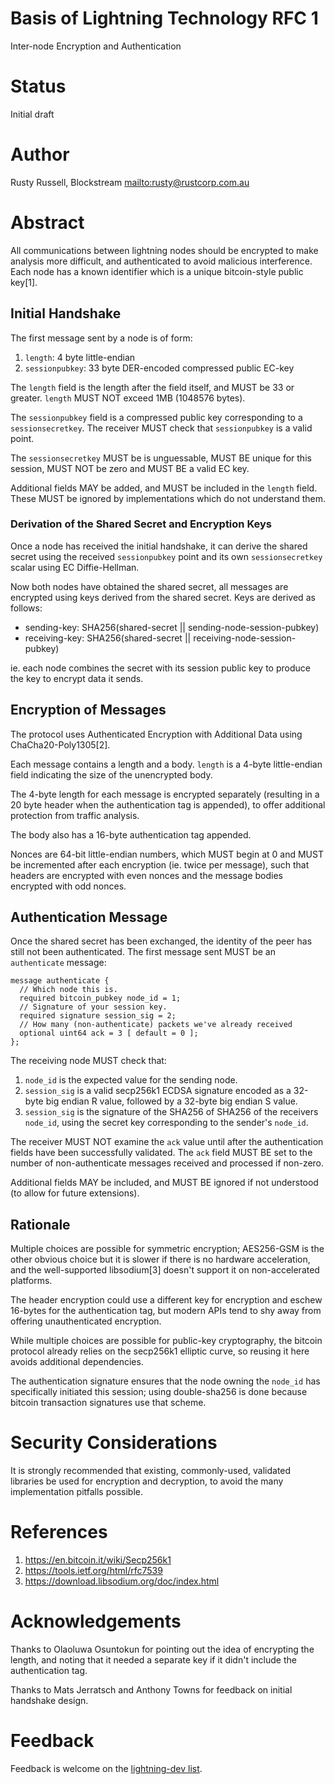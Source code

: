 # Basis of Lightning Technology RFC 1 #

Inter-node Encryption and Authentication

# Status #

Initial draft

# Author #

Rusty Russell, Blockstream <mailto:rusty@rustcorp.com.au>

# Abstract #

All communications between lightning nodes should be encrypted to make
analysis more difficult, and authenticated to avoid malicious
interference.  Each node has a known identifier which is a unique
bitcoin-style public key[1].

## Initial Handshake ##

The first message sent by a node is of form:

1. `length`: 4 byte little-endian
2. `sessionpubkey`: 33 byte DER-encoded compressed public EC-key

The `length` field is the length after the field itself, and MUST be
33 or greater.  `length` MUST NOT exceed 1MB (1048576 bytes).

The `sessionpubkey` field is a compressed public key corresponding to
a `sessionsecretkey`.  The receiver MUST check that `sessionpubkey` is
a valid point.

The `sessionsecretkey` MUST be is unguessable, MUST BE unique for this
session, MUST NOT be zero and MUST BE a valid EC key.

Additional fields MAY be added, and MUST be included in the `length` field.  These MUST be ignored by implementations which do not understand them.

### Derivation of the Shared Secret and Encryption Keys ###

Once a node has received the initial handshake, it can derive the
shared secret using the received `sessionpubkey` point and its own
`sessionsecretkey` scalar using EC Diffie-Hellman.

Now both nodes have obtained the shared secret, all messages are
encrypted using keys derived from the shared secret.  Keys are derived
as follows:

* sending-key: SHA256(shared-secret || sending-node-session-pubkey)
* receiving-key: SHA256(shared-secret || receiving-node-session-pubkey)

ie. each node combines the secret with its session public key to produce the key
to encrypt data it sends.

## Encryption of Messages ##

The protocol uses Authenticated Encryption with Additional Data using
ChaCha20-Poly1305[2].

Each message contains a length and a body.  `length` is a 4-byte little-endian field indicating the size of the unencrypted body.

The 4-byte length for each message is encrypted separately (resulting
in a 20 byte header when the authentication tag is appended), to
offer additional protection from traffic analysis.

The body also has a 16-byte authentication tag appended.

Nonces are 64-bit little-endian numbers, which MUST begin at 0 and
MUST be incremented after each encryption (ie. twice per message), such
that headers are encrypted with even nonces and the message bodies
encrypted with odd nonces.

## Authentication Message ##

Once the shared secret has been exchanged, the identity of the peer
has still not been authenticated.  The first message sent MUST be an
`authenticate` message:

	message authenticate {
	  // Which node this is.
	  required bitcoin_pubkey node_id = 1;
	  // Signature of your session key.
	  required signature session_sig = 2;
      // How many (non-authenticate) packets we've already received
      optional uint64 ack = 3 [ default = 0 ];
	};

The receiving node MUST check that:

1. `node_id` is the expected value for the sending node.
2. `session_sig` is a valid secp256k1 ECDSA signature encoded as a
32-byte big endian R value, followed by a 32-byte big endian S value.
3. `session_sig` is the signature of the SHA256 of SHA256 of the receivers
   `node_id`, using the secret key corresponding to the sender's `node_id`.

The receiver MUST NOT examine the `ack` value until after the
authentication fields have been successfully validated.  The
`ack` field MUST BE set to the number of non-authenticate
messages received and processed if non-zero.

Additional fields MAY be included, and MUST BE ignored if not
understood (to allow for future extensions).

## Rationale ##

Multiple choices are possible for symmetric encryption; AES256-GSM is
the other obvious choice but it is slower if there is no hardware
acceleration, and the well-supported libsodium[3] doesn't support it
on non-accelerated platforms.

The header encryption could use a different key for encryption and
eschew 16-bytes for the authentication tag, but modern APIs tend to
shy away from offering unauthenticated encryption.

While multiple choices are possible for public-key cryptography, the
bitcoin protocol already relies on the secp256k1 elliptic curve, so
reusing it here avoids additional dependencies.

The authentication signature ensures that the node owning the
`node_id` has specifically initiated this session; using double-sha256
is done because bitcoin transaction signatures use that scheme.

# Security Considerations #

It is strongly recommended that existing, commonly-used, validated
libraries be used for encryption and decryption, to avoid the many
implementation pitfalls possible.

# References #

1. https://en.bitcoin.it/wiki/Secp256k1
2. https://tools.ietf.org/html/rfc7539
3. https://download.libsodium.org/doc/index.html

# Acknowledgements #

Thanks to Olaoluwa Osuntokun for pointing out the idea of encrypting
the length, and noting that it needed a separate key if it didn't
include the authentication tag.

Thanks to Mats Jerratsch and Anthony Towns for feedback on initial
handshake design.

# Feedback #

Feedback is welcome on the [lightning-dev list](https://lists.linuxfoundation.org/mailman/listinfo/lightning-dev).
